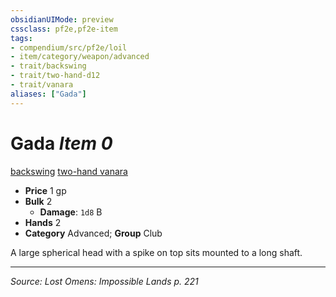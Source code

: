 ```yaml
---
obsidianUIMode: preview
cssclass: pf2e,pf2e-item
tags:
- compendium/src/pf2e/loil
- item/category/weapon/advanced
- trait/backswing
- trait/two-hand-d12
- trait/vanara
aliases: ["Gada"]
---
```

# Gada *Item 0*  
[backswing](backswing.md "Backswing Weapon Trait")  [two-hand <d12>](rules/traits/two-hand-d12.md "Two-Hand Weapon Trait")  [vanara](vanara-loil.md "Vanara Ancestry & Heritage Trait")  

- **Price** 1 gp
- **Bulk** 2
  - **Damage**: `1d8` B
- **Hands** 2
- **Category** Advanced; **Group** Club 

A large spherical head with a spike on top sits mounted to a long shaft.


---
*Source: Lost Omens: Impossible Lands p. 221*